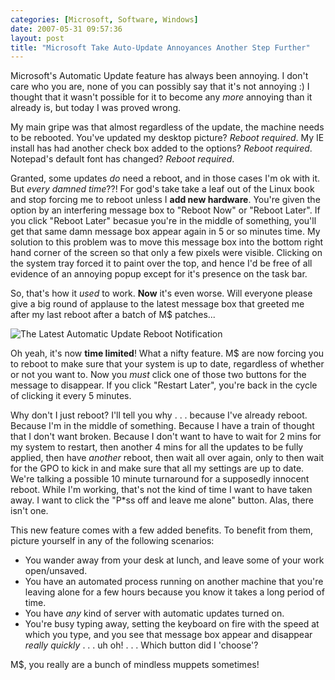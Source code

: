 ```yaml
---
categories: [Microsoft, Software, Windows]
date: 2007-05-31 09:57:36
layout: post
title: "Microsoft Take Auto-Update Annoyances Another Step Further"
---
```

Microsoft's Automatic Update feature has always been annoying. I don't care who you are, none of you can possibly say that it's not annoying :) I thought that it wasn't possible for it to become any <em>more</em> annoying than it already is, but today I was proved wrong.

My main gripe was that almost regardless of the update, the machine needs to be rebooted. You've updated my desktop picture? <em>Reboot required</em>. My IE install has had another check box added to the options? <em>Reboot required</em>. Notepad's default font has changed? <em>Reboot required</em>.

<!--more-->

Granted, some updates <em>do</em> need a reboot, and in those cases I'm ok with it. But <em>every damned time</em>??! For god's take take a leaf out of the Linux book and stop forcing me to reboot unless I <strong>add new hardware</strong>.  You're given the option by an interfering message box to "Reboot Now" or "Reboot Later". If you click "Reboot Later" becasue you're in the middle of something, you'll get that same damn message box appear again in 5 or so minutes time. My solution to this problem was to move this message box into the bottom right hand corner of the screen so that only a few pixels were visible.  Clicking on the system tray forced it to paint over the top, and hence I'd be free of all evidence of an annoying popup except for it's presence on the task bar.

So, that's how it <em>used</em> to work. <strong>Now</strong> it's even worse. Will everyone please give a big round of applause to the latest message box that greeted me after my last reboot after a batch of M$ patches...

<img src="/uploads/2007/05/autoupdate.png" alt="The Latest Automatic Update Reboot Notification" class="InlineImageCenter" />

Oh yeah, it's now <strong>time limited</strong>! What a nifty feature. M$ are now forcing you to reboot to make sure that your system is up to date, regardless of whether or not you want to. Now you <em>must</em> click one of those two buttons for the message to disappear. If you click "Restart Later", you're back in the cycle of clicking it every 5 minutes.

Why don't I just reboot? I'll tell you why . . . because I've already reboot. Because I'm in the middle of something. Because I have a train of thought that I don't want broken. Because I don't want to have to wait for 2 mins for my system to restart, then another 4 mins for all the updates to be fully applied, then have <em>another</em> reboot, then wait all over again, only to then wait for the GPO to kick in and make sure that all my settings are up to date.  We're talking a possible 10 minute turnaround for a supposedly innocent reboot. While I'm working, that's not the kind of time I want to have taken away. I want to click the "P*ss off and leave me alone" button. Alas, there isn't one.

This new feature comes with a few added benefits. To benefit from them, picture yourself in any of the following scenarios:
<ul><li>You wander away from your desk at lunch, and leave some of your work open/unsaved.</li><li>You have an automated process running on another machine that you're leaving alone for a few hours because you know it takes a long period of time.</li><li>You have <em>any</em> kind of server with automatic updates turned on.</li><li>You're busy typing away, setting the keyboard on fire with the speed at which you type, and you see that message box appear and disappear <em>really quickly</em> . . . uh oh! . . . Which button did I 'choose'?</li></ul>M$, you really are a bunch of mindless muppets sometimes!
